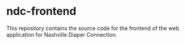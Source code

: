 # ndc-frontend
This repository contains the source code for the frontend of the web application for Nashville Diaper Connection.
